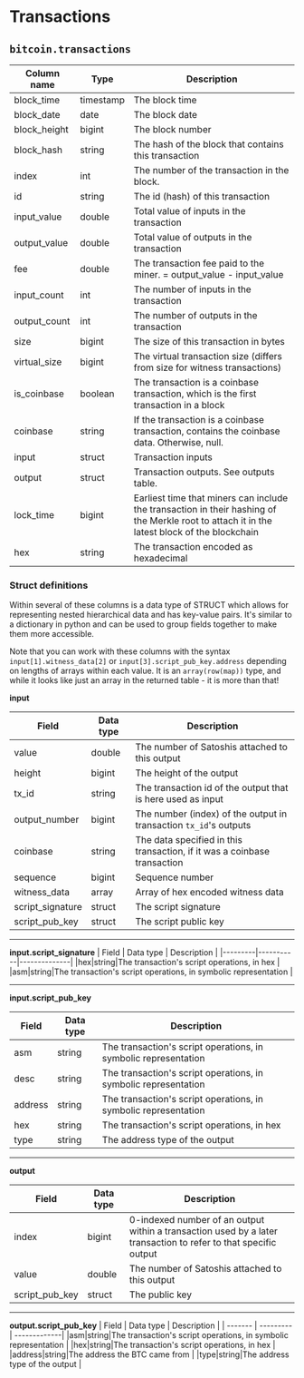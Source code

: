 # Transactions

## `bitcoin.transactions`

|Column name        |Type  |Description                                                                                                                              |
|-------------------|------|-----------------------------------------------------------------------------------------------------------------------------------------|
|block_time         |timestamp|The block time                                                                                                                           |
|block_date         |date  |The block date                                                                                                                           |
|block_height       |bigint|The block number                                                                                                                         |
|block_hash         |string|The hash of the block that contains this transaction                                                                                     |
|index              |int   |The number of the transaction in the block.                                                                                              |
|id                 |string|The id (hash) of this transaction                                                                                                        |
|input_value        |double|Total value of inputs in the transaction                                                                                                 |
|output_value       |double|Total value of outputs in the transaction                                                                                                |
|fee                |double|The transaction fee paid to the miner. = output_value - input_value                                                                      |
|input_count        |int   |The number of inputs in the transaction                                                                                                  |
|output_count       |int   |The number of outputs in the transaction                                                                                                 |
|size               |bigint|The size of this transaction in bytes                                                                                                    |
|virtual_size       |bigint|The virtual transaction size (differs from size for witness transactions)                                                                |
|is_coinbase        |boolean|The transaction is a coinbase transaction, which is the first transaction in a block                                                     |
|coinbase           |string|If the transaction is a coinbase transaction, contains the coinbase data. Otherwise, null.                                               |
|input              |struct|Transaction inputs                                                                                                                       |
|output             |struct|Transaction outputs. See outputs table.                                                                                                  |
|lock_time          |bigint|Earliest time that miners can include the transaction in their hashing of the Merkle root to attach it in the latest block of the blockchain|
|hex                |string|The transaction encoded as hexadecimal                                                                                                   |

### Struct definitions

Within several of these columns is a data type of STRUCT which allows for representing nested hierarchical data and has key-value pairs. It's similar to a dictionary in python and can be used to group fields together to make them more accessible.

Note that you can work with these columns with the syntax `input[1].witness_data[2]` or `input[3].script_pub_key.address` depending on lengths of arrays within each value. It is an `array(row(map))` type, and while it looks like just an array in the returned table - it is more than that!

**input**

| Field   | Data type | Description  |
|-------------------|------|-----------------------------------------------------------------------------------------------------------------------------------------|
|value        |double|The number of Satoshis attached to this output                                                                                           |
|height       |bigint|The height of the output                                                                                                                 |
|tx_id        |string|The transaction id of the output that is here used as input                                                                              |
|output_number|bigint|The number (index) of the output in transaction `tx_id`'s outputs                                                                        |
|coinbase     |string|The data specified in this transaction, if it was a coinbase transaction                                                                 |
|sequence     |bigint|Sequence number                                                                                                                          |
|witness_data |array<string>|Array of hex encoded witness data                                                                                                        |
|script_signature|struct|The script signature                                                                                                                     |
|script_pub_key|struct|The script public key                                                                                                                    |

***

**input.script_signature**
| Field   | Data type | Description  |
|---------|-----------|--------------|
|hex|string|The transaction's script operations, in hex                                                                                              |
|asm|string|The transaction's script operations, in symbolic representation                                                                          |

***

**input.script_pub_key**

| Field   | Data type | Description  |
|---------|-----------|--------------|
|asm|string|The transaction's script operations, in symbolic representation                                                                          |
|desc|string|The transaction's script operations, in symbolic representation                                                                          |
|address|string|The transaction's script operations, in symbolic representation                                                                          |
|hex|string|The transaction's script operations, in hex                                                                                              |
|type|string|The address type of the output                                                                                                           |

***

**output**

| Field   | Data type | Description  |
|-------------------|------|-----------------------------------------------------------------------------------------------------------------------------------------|
|index       |bigint|0-indexed number of an output within a transaction used by a later transaction to refer to that specific output                          |
|value       |double|The number of Satoshis attached to this output                                                                                           |
|script_pub_key|struct|The public key                                                                                                                           |

***

**output.script_pub_key**
| Field   | Data type | Description  |
| ------- | --------- | -------------|
|asm|string|The transaction's script operations, in symbolic representation                                                                          |
|hex|string|The transaction's script operations, in hex                                                                                              |
|address|string|The address the BTC came from                                                                                                            |
|type|string|The address type of the output                                                                                                           |
